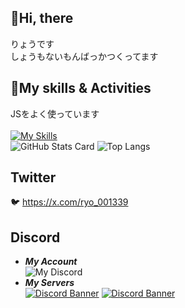 ## 👋Hi, there
りょうです<br>
しょうもないもんばっかつくってます

## 🌱My skills & Activities
JSをよく使っています<br><br>
[![My Skills](https://skillicons.dev/icons?i=html,css,js,ts,express,python,nodejs,go,sqlite,discordjs,twitter,discord,instagram,github&perline=7)](https://skillicons.dev)<br>
![GitHub Stats Card](https://github-readme-stats.vercel.app/api?username=VEDA00133912&show_icons=true&theme=algolia&show_icons=true)
![Top Langs](https://github-readme-stats.vercel.app/api/top-langs/?username=veda00133912&layout=compact)

## Twitter
🐦️ https://x.com/ryo_001339
## Discord 
- ***My Account***<br>
![My Discord](https://discord-readme-badge.vercel.app/api?id=1317692759448223808)<br>
- ***My Servers***<br>
<a href="https://discord.gg/ESRGwGQhxc" target="_blank"><img src="https://discord.com/api/guilds/1236312291700510720/widget.png?style=banner3" alt="Discord Banner"/></a>
<a href="https://discord.gg/CytkCY2zpf" target="_blank"><img src="https://discord.com/api/guilds/1327953028619304981/widget.png?style=banner3" alt="Discord Banner"/></a>
